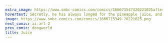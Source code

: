 ```yaml
---
extra_image: https://www.smbc-comics.com/comics/166671547420221025after.png
hovertext: Secretly, he has always longed for the pineapple juice, and his reluctance to admit it will forever skew Annabelle's data.
image: https://www.smbc-comics.com/comics/1666715349-20221025.png
next_comic: ai-art-2
prev_comic: dongworld
title: Juice
---
```



